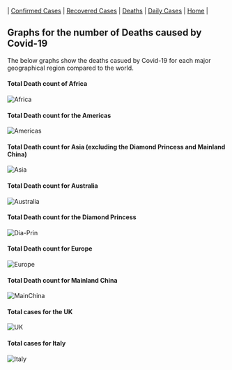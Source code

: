 |  [Confirmed Cases](confirmed_cases.md)  |  [Recovered Cases](recovered_cases.md)  |  [Deaths](death_cases.md)  |  [Daily Cases](daily_cases.md)  |  [Home](README.md)  |
## Graphs for the number of Deaths caused by Covid-19

The below graphs show the deaths casued by Covid-19 for each major geographical region compared to the world.

#### Total Death count of Africa
![Africa](graphics/deaths_for_African_Total.png)

#### Total Death count for the Americas
![Americas](graphics/deaths_for_Americas_Total.png)

#### Total Death count for Asia (excluding the Diamond Princess and Mainland China)
![Asia](graphics/deaths_for_Asian_Total.png)

#### Total Death count for Australia
![Australia](graphics/deaths_for_Australia_Total.png)

#### Total Death count for the Diamond Princess
![Dia-Prin](graphics/deaths_for_Diamond_Princess.png)

#### Total Death count for Europe
![Europe](graphics/deaths_for_Europe_Total.png)

#### Total Death count for Mainland China
![MainChina](graphics/deaths_for_Mainland_China_Total.png)

#### Total cases for the UK
![UK](graphics/deaths_for_UK_Total.png)

#### Total cases for Italy
![Italy](graphics/deaths_for_Italy.png)
